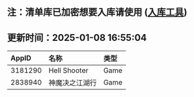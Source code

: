 ## 注：清单库已加密想要入库请使用 ([入库工具](https://github.com/BlankTMing/ManifestAutoUpdate/releases))

## 更新时间：2025-01-08 16:55:04
| AppID | 名称 | 类型  |
| :-------------------- | :----------------------------- | :----------- |
| 3181290 | Hell Shooter| Game |
| 2838940 | 神魔决之江湖行| Game |
